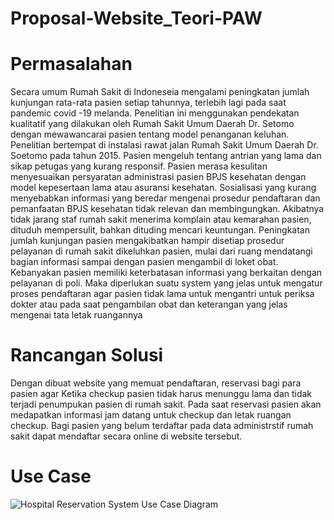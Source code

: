 # Proposal-Website_Teori-PAW

# Permasalahan
Secara umum Rumah Sakit di Indoneseia mengalami peningkatan jumlah kunjungan rata-rata pasien setiap tahunnya, terlebih lagi pada saat pandemic covid -19 melanda. Penelitian ini menggunakan pendekatan kualitatif yang dilakukan oleh Rumah Sakit Umum Daerah Dr. Setomo dengan mewawancarai pasien  tentang model penanganan keluhan. Penelitian bertempat di instalasi rawat jalan Rumah Sakit Umum Daerah Dr. Soetomo pada tahun 2015. Pasien mengeluh tentang antrian yang lama dan sikap petugas yang kurang responsif. Pasien merasa kesulitan menyesuaikan persyaratan administrasi pasien BPJS kesehatan dengan model kepesertaan lama atau asuransi kesehatan. Sosialisasi yang kurang menyebabkan informasi yang beredar mengenai prosedur pendaftaran dan pemanfaatan BPJS kesehatan tidak relevan dan membingungkan. Akibatnya tidak jarang staf rumah sakit menerima komplain atau kemarahan pasien, dituduh mempersulit, bahkan dituding mencari keuntungan. Peningkatan jumlah kunjungan pasien mengakibatkan hampir disetiap prosedur pelayanan di rumah sakit dikeluhkan pasien, mulai dari ruang mendatangi bagian informasi sampai dengan pasien mengambil di loket obat. Kebanyakan pasien memiliki keterbatasan informasi yang berkaitan dengan pelayanan di poli. Maka diperlukan suatu system yang jelas untuk mengatur proses pendaftaran agar pasien tidak lama untuk mengantri untuk periksa dokter atau pada saat pengambilan obat dan keterangan yang jelas mengenai tata letak ruangannya

# Rancangan Solusi
Dengan dibuat website yang memuat pendaftaran, reservasi bagi para pasien agar Ketika checkup pasien tidak harus menunggu lama dan tidak terjadi penumpukan pasien di rumah sakit. Pada saat reservasi pasien akan medapatkan informasi jam datang untuk checkup dan letak ruangan checkup. Bagi pasien yang belum terdaftar pada data administrstif rumah sakit dapat mendaftar secara online di website tersebut.   

# Use Case
![Hospital Reservation System Use Case Diagram](https://user-images.githubusercontent.com/101171434/190048715-8cfc7bb0-53eb-4478-bc8c-fadb7032d4a2.jpg)
